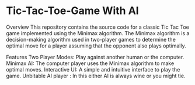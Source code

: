# Tic-Tac-Toe-Game With AI
Overview
This repository contains the source code for a classic Tic Tac Toe game implemented using the Minimax algorithm. The Minimax algorithm is a decision-making algorithm used in two-player games to determine the optimal move for a player assuming that the opponent also plays optimally.

Features
Two Player Modes: Play against another human or the computer.
Minimax AI: The computer player uses the Minimax algorithm to make optimal moves.
Interactive UI: A simple and intuitive interface to play the game.
Unbitable AI player : In this either AI is always wine or you might tie.

